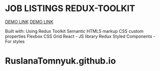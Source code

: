 # JOB LISTINGS REDUX-TOOLKIT

  [DEMO LINK](https://https://ruslanatomnyuk.github.io/RuslanaTomnyuk.github.io.redux_jobs_listings/)
   [DEMO LINK](https://ruslanatomnyuk.github.io/RuslanaTomnyuk.github.io.redux_jobs_listings/)

Built with:
Using Redux Toolkit
Semantic HTML5 markup
CSS custom properties
Flexbox
CSS Grid
React - JS library
Redux
Styled Components - For styles
# RuslanaTomnyuk.github.io
